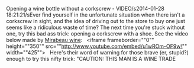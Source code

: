 Opening a wine bottle without a corkscrew - VIDEO/s2014-01-28 18:21:21/sEver find yourself in the unfortunate situation when there isn\'t a corkscrew in sight, and the idea of driving out to the store to buy one just seems like a ridiculous waste of time? The next time you\'re stuck without one, try this bad ass trick: opening a corkscrew with a shoe. See the video below made by [Mirabeau wine](\"http://www.mirabeauwine.com/how-to-open-a-bottle-of-wine-without-a-corkscrew/\"):   <iframe frameborder="\"0\"" height="\"350\"" src="\"http://www.youtube.com/embed/u1wROm-OF9w\"" width="\"425\""></iframe>   Here\'s their word of warning for those brave (er, stupid?) enough to try this nifty trick: \"CAUTION: THIS MAN IS A WINE TRADE 